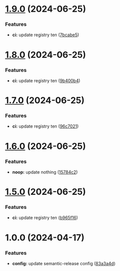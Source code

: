 # [1.9.0](https://github.com/thomassloboda/versionning/compare/v1.8.0...v1.9.0) (2024-06-25)


### Features

* **ci:** update registry ten ([7bcabe5](https://github.com/thomassloboda/versionning/commit/7bcabe57ba41963af49a900cb521394fad7b74ac))

# [1.8.0](https://github.com/thomassloboda/versionning/compare/v1.7.0...v1.8.0) (2024-06-25)


### Features

* **ci:** update registry ten ([9b400b4](https://github.com/thomassloboda/versionning/commit/9b400b48945b2ced068e39048d805cabcbf5d473))

# [1.7.0](https://github.com/thomassloboda/versionning/compare/v1.6.0...v1.7.0) (2024-06-25)


### Features

* **ci:** update registry ten ([96c7021](https://github.com/thomassloboda/versionning/commit/96c70212dcb4cfab37c030c11e89fceb27f31c0a))

# [1.6.0](https://github.com/thomassloboda/versionning/compare/v1.5.0...v1.6.0) (2024-06-25)


### Features

* **noop:** update nothing ([15784c2](https://github.com/thomassloboda/versionning/commit/15784c2ff12271f410a5391e1be6f43d151a88b3))

# [1.5.0](https://github.com/thomassloboda/versionning/compare/v1.4.0...v1.5.0) (2024-06-25)


### Features

* **ci:** update registry ten ([b965f16](https://github.com/thomassloboda/versionning/commit/b965f162b35502e763866417db88a6772790c1d8))

# 1.0.0 (2024-04-17)


### Features

* **config:** update semantic-release config ([83a3a4d](https://github.com/thomassloboda/versionning/commit/83a3a4d3ff1e875e9e85b91dbb939028cec9931a))
